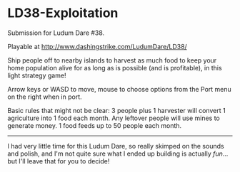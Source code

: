 LD38-Exploitation
============================

Submission for Ludum Dare #38.

Playable at http://www.dashingstrike.com/LudumDare/LD38/

Ship people off to nearby islands to harvest as much food to keep your home population alive for as long as is possible (and is profitable), in this light strategy game!

Arrow keys or WASD to move, mouse to choose options from the Port menu on the right when in port.

Basic rules that might not be clear:
3 people plus 1 harvester will convert 1 agriculture into 1 food each month.
Any leftover people will use mines to generate money.
1 food feeds up to 50 people each month.

---

I had very little time for this Ludum Dare, so really skimped on the sounds and polish, and I'm not quite sure what I ended up building is actually *fun*... but I'll leave that for you to decide!